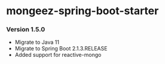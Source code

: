 # mongeez-spring-boot-starter #

### Version 1.5.0 ###
* Migrate to Java 11
* Migrate to Spring Boot 2.1.3.RELEASE
* Added support for reactive-mongo